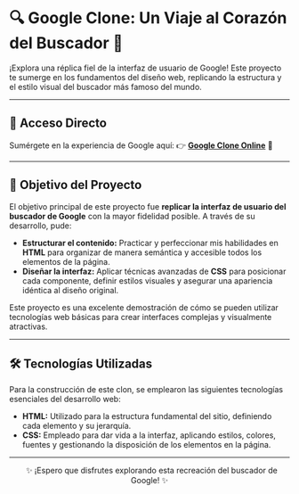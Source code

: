 # 🔍 Google Clone: Un Viaje al Corazón del Buscador 🚀

¡Explora una réplica fiel de la interfaz de usuario de Google! Este proyecto te sumerge en los fundamentos del diseño web, replicando la estructura y el estilo visual del buscador más famoso del mundo.

---

## 🚀 Acceso Directo

Sumérgete en la experiencia de Google aquí:
👉 **[Google Clone Online](https://lordlez.github.io/GoogleClon/)** 🔗

---

## 🎯 Objetivo del Proyecto

El objetivo principal de este proyecto fue **replicar la interfaz de usuario del buscador de Google** con la mayor fidelidad posible. A través de su desarrollo, pude:

* **Estructurar el contenido:** Practicar y perfeccionar mis habilidades en **HTML** para organizar de manera semántica y accesible todos los elementos de la página.
* **Diseñar la interfaz:** Aplicar técnicas avanzadas de **CSS** para posicionar cada componente, definir estilos visuales y asegurar una apariencia idéntica al diseño original.

Este proyecto es una excelente demostración de cómo se pueden utilizar tecnologías web básicas para crear interfaces complejas y visualmente atractivas.

---

## 🛠️ Tecnologías Utilizadas

Para la construcción de este clon, se emplearon las siguientes tecnologías esenciales del desarrollo web:

* **HTML:** Utilizado para la estructura fundamental del sitio, definiendo cada elemento y su jerarquía.
* **CSS:** Empleado para dar vida a la interfaz, aplicando estilos, colores, fuentes y gestionando la disposición de los elementos en la página.

---

<p align="center">
  ✨ ¡Espero que disfrutes explorando esta recreación del buscador de Google! ✨
</p>

